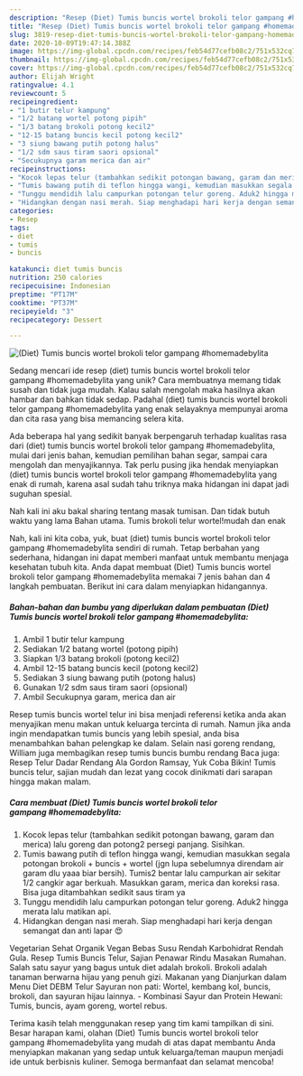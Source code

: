 ```yaml
---
description: "Resep (Diet) Tumis buncis wortel brokoli telor gampang #homemadebylita Anti Gagal"
title: "Resep (Diet) Tumis buncis wortel brokoli telor gampang #homemadebylita Anti Gagal"
slug: 3819-resep-diet-tumis-buncis-wortel-brokoli-telor-gampang-homemadebylita-anti-gagal
date: 2020-10-09T19:47:14.388Z
image: https://img-global.cpcdn.com/recipes/feb54d77cefb08c2/751x532cq70/diet-tumis-buncis-wortel-brokoli-telor-gampang-homemadebylita-foto-resep-utama.jpg
thumbnail: https://img-global.cpcdn.com/recipes/feb54d77cefb08c2/751x532cq70/diet-tumis-buncis-wortel-brokoli-telor-gampang-homemadebylita-foto-resep-utama.jpg
cover: https://img-global.cpcdn.com/recipes/feb54d77cefb08c2/751x532cq70/diet-tumis-buncis-wortel-brokoli-telor-gampang-homemadebylita-foto-resep-utama.jpg
author: Elijah Wright
ratingvalue: 4.1
reviewcount: 5
recipeingredient:
- "1 butir telur kampung"
- "1/2 batang wortel potong pipih"
- "1/3 batang brokoli potong kecil2"
- "12-15 batang buncis kecil potong kecil2"
- "3 siung bawang putih potong halus"
- "1/2 sdm saus tiram saori opsional"
- "Secukupnya garam merica dan air"
recipeinstructions:
- "Kocok lepas telur (tambahkan sedikit potongan bawang, garam dan merica) lalu goreng dan potong2 persegi panjang. Sisihkan."
- "Tumis bawang putih di teflon hingga wangi, kemudian masukkan segala potongan brokoli + buncis + wortel (jgn lupa sebelumnya direndam air garam dlu yaaa biar bersih). Tumis2 bentar lalu campurkan air sekitar 1/2 cangkir agar berkuah. Masukkan garam, merica dan koreksi rasa. Bisa juga ditambahkan sedikit saus tiram ya"
- "Tunggu mendidih lalu campurkan potongan telur goreng. Aduk2 hingga merata lalu matikan api."
- "Hidangkan dengan nasi merah. Siap menghadapi hari kerja dengan semangat dan anti lapar 😍"
categories:
- Resep
tags:
- diet
- tumis
- buncis

katakunci: diet tumis buncis 
nutrition: 250 calories
recipecuisine: Indonesian
preptime: "PT17M"
cooktime: "PT37M"
recipeyield: "3"
recipecategory: Dessert

---
```



![(Diet) Tumis buncis wortel brokoli telor gampang #homemadebylita](https://img-global.cpcdn.com/recipes/feb54d77cefb08c2/751x532cq70/diet-tumis-buncis-wortel-brokoli-telor-gampang-homemadebylita-foto-resep-utama.jpg)

Sedang mencari ide resep (diet) tumis buncis wortel brokoli telor gampang #homemadebylita yang unik? Cara membuatnya memang tidak susah dan tidak juga mudah. Kalau salah mengolah maka hasilnya akan hambar dan bahkan tidak sedap. Padahal (diet) tumis buncis wortel brokoli telor gampang #homemadebylita yang enak selayaknya mempunyai aroma dan cita rasa yang bisa memancing selera kita.

Ada beberapa hal yang sedikit banyak berpengaruh terhadap kualitas rasa dari (diet) tumis buncis wortel brokoli telor gampang #homemadebylita, mulai dari jenis bahan, kemudian pemilihan bahan segar, sampai cara mengolah dan menyajikannya. Tak perlu pusing jika hendak menyiapkan (diet) tumis buncis wortel brokoli telor gampang #homemadebylita yang enak di rumah, karena asal sudah tahu triknya maka hidangan ini dapat jadi suguhan spesial.

Nah kali ini aku bakal sharing tentang masak tumisan. Dan tidak butuh waktu yang lama Bahan utama. Tumis brokoli telur wortel!mudah dan enak


Nah, kali ini kita coba, yuk, buat (diet) tumis buncis wortel brokoli telor gampang #homemadebylita sendiri di rumah. Tetap berbahan yang sederhana, hidangan ini dapat memberi manfaat untuk membantu menjaga kesehatan tubuh kita. Anda dapat membuat (Diet) Tumis buncis wortel brokoli telor gampang #homemadebylita memakai 7 jenis bahan dan 4 langkah pembuatan. Berikut ini cara dalam menyiapkan hidangannya.

<!--inarticleads1-->

##### Bahan-bahan dan bumbu yang diperlukan dalam pembuatan (Diet) Tumis buncis wortel brokoli telor gampang #homemadebylita:

1. Ambil 1 butir telur kampung
1. Sediakan 1/2 batang wortel (potong pipih)
1. Siapkan 1/3 batang brokoli (potong kecil2)
1. Ambil 12-15 batang buncis kecil (potong kecil2)
1. Sediakan 3 siung bawang putih (potong halus)
1. Gunakan 1/2 sdm saus tiram saori (opsional)
1. Ambil Secukupnya garam, merica dan air


Resep tumis buncis wortel telur ini bisa menjadi referensi ketika anda akan menyajikan menu makan untuk keluarga tercinta di rumah. Namun jika anda ingin mendapatkan tumis buncis yang lebih spesial, anda bisa menambahkan bahan pelengkap ke dalam. Selain nasi goreng rendang, William juga membagikan resep tumis buncis bumbu rendang Baca juga: Resep Telur Dadar Rendang Ala Gordon Ramsay, Yuk Coba Bikin! Tumis buncis telur, sajian mudah dan lezat yang cocok dinikmati dari sarapan hingga makan malam. 

<!--inarticleads2-->

##### Cara membuat (Diet) Tumis buncis wortel brokoli telor gampang #homemadebylita:

1. Kocok lepas telur (tambahkan sedikit potongan bawang, garam dan merica) lalu goreng dan potong2 persegi panjang. Sisihkan.
1. Tumis bawang putih di teflon hingga wangi, kemudian masukkan segala potongan brokoli + buncis + wortel (jgn lupa sebelumnya direndam air garam dlu yaaa biar bersih). Tumis2 bentar lalu campurkan air sekitar 1/2 cangkir agar berkuah. Masukkan garam, merica dan koreksi rasa. Bisa juga ditambahkan sedikit saus tiram ya
1. Tunggu mendidih lalu campurkan potongan telur goreng. Aduk2 hingga merata lalu matikan api.
1. Hidangkan dengan nasi merah. Siap menghadapi hari kerja dengan semangat dan anti lapar 😍


Vegetarian Sehat Organik Vegan Bebas Susu Rendah Karbohidrat Rendah Gula. Resep Tumis Buncis Telur, Sajian Penawar Rindu Masakan Rumahan. Salah satu sayur yang bagus untuk diet adalah brokoli. Brokoli adalah tanaman berwarna hijau yang penuh gizi. Makanan yang Dianjurkan dalam Menu Diet DEBM Telur Sayuran non pati: Wortel, kembang kol, buncis, brokoli, dan sayuran hijau lainnya. - Kombinasi Sayur dan Protein Hewani: Tumis, buncis, ayam goreng, wortel rebus. 

Terima kasih telah menggunakan resep yang tim kami tampilkan di sini. Besar harapan kami, olahan (Diet) Tumis buncis wortel brokoli telor gampang #homemadebylita yang mudah di atas dapat membantu Anda menyiapkan makanan yang sedap untuk keluarga/teman maupun menjadi ide untuk berbisnis kuliner. Semoga bermanfaat dan selamat mencoba!
